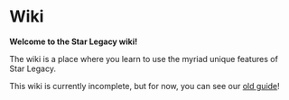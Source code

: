 # Wiki
**Welcome to the Star Legacy wiki!**

The wiki is a place where you learn to use the myriad unique features of Star Legacy.

This wiki is currently incomplete, but for now, you can see our [old guide](/wiki/oldguide)!
